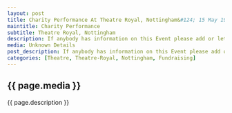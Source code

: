 ```yaml
---
layout: post
title: Charity Performance At Theatre Royal, Nottingham&#124; 15 May 1978
maintitle: Charity Performance
subtitle: Theatre Royal, Nottingham
description: If anybody has information on this Event please add or let me know and I will add it for you or if you were lucky enough to be there then please consider sharing your stories/memories with us. All information is of value and helps to keep the memories we have of Lena Zavaroni alive.
media: Unknown Details
post_description: If anybody has information on this Event please add or let me know and I will add it for you or if you were lucky enough to be there then please consider sharing your stories/memories with us. All information is of value and helps to keep the memories we have of Lena Zavaroni alive.
categories: [Theatre, Theatre-Royal, Nottingham, Fundraising]
---
```


<h2>{{ page.media }}</h2>

{{ page.description }}

